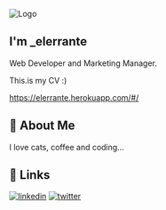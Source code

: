 
![Logo](https://pbs.twimg.com/profile_banners/1394103158633271301/1648764973/1500x500)


## I'm _elerrante

Web Developer and Marketing Manager.

This.is my CV :)


https://elerrante.herokuapp.com/#/

## 🚀 About Me
I love cats, coffee and coding...


## 🔗 Links
[![linkedin](https://img.shields.io/badge/linkedin-0A66C2?style=for-the-badge&logo=linkedin&logoColor=white)](https://www.linkedin.com/in/elerrante/)
[![twitter](https://img.shields.io/badge/twitter-1DA1F2?style=for-the-badge&logo=twitter&logoColor=white)](https://twitter.com/_elerrante)

